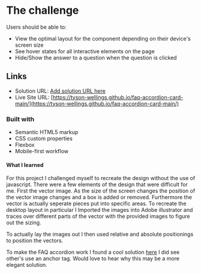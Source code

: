
# The challenge

Users should be able to:

- View the optimal layout for the component depending on their device's screen size
- See hover states for all interactive elements on the page
- Hide/Show the answer to a question when the question is clicked

## Links

- Solution URL: [Add solution URL here](https://your-solution-url.com)
- Live Site URL: [https://tyson-wellings.github.io/faq-accordion-card-main/](https://tyson-wellings.github.io/faq-accordion-card-main/)

### Built with

- Semantic HTML5 markup
- CSS custom properties
- Flexbox
- Mobile-first workflow


#### What I learned

For this project I challenged myself to recreate the design without the use of javascript. There were a few elements of the design that were difficult for me. First the vector image. As the size of the screen changes the position of the vector image changes and a box is added or removed. Furthermore the vector is actually seperate pieces put into specific areas. To recreate the desktop layout in particular I Imported the images into Adobe illustrator and traces over different parts of the vector with the provided images to figure out the sizing. 

To actually lay the images out I then used relative and absolute positionings to position the vectors. 

To make the FAQ accordion work I found a cool solution [here](https://stackoverflow.com/questions/42267467/how-to-toggle-effect-in-div-using-only-css) I did see other's use an anchor tag. Would love to hear why this may be a more elegant solution.



